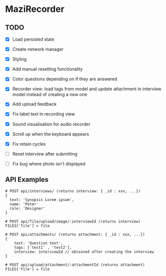 # MaziRecorder

## TODO

* [x] Load persisted state
* [x] Create network manager
* [x] Styling
* [x] Add manual resetting functionality
* [x] Color questions depending on if they are answered
* [x] Recorder view: load tags from model and update attachment in interview model instead of creating a new one
* [x] Add upload feedback
* [x] Fix label text in recording view
* [x] Sound visualisation for audio recorder
* [x] Scroll up when the keyboard appears
* [x] Fix retain cycles
* [ ] Reset interview after submitting
* [ ] Fix bug where photo isn't displayed



## API Examples

```
# POST api/interviews/ (returns interview: { _id : xxx, ...})
{
  text: 'Synopsis Lorem ipsum',
  name: 'Peter'
  role: 'Designer'
}

# POST api/file/upload/image/:interviewId (returns interview)
FILES['file'] = file

# POST api/attachments/ (returns attachment: { _id : xxx, ...})
{
	text: 'Question text',
	tags: ['test1' , 'test2'],
	interview: interviewId // obtained after creating the interview
}

# POST api/upload/attachment/:attachmentId (returns attachment)
FILES['file'] = file

```
